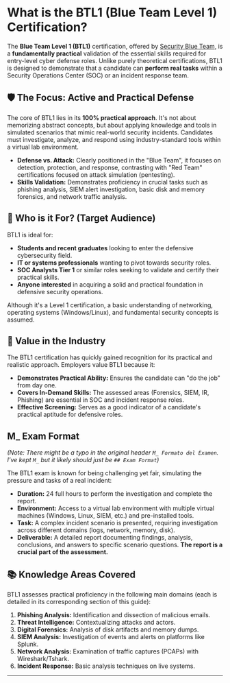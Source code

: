 # What is the BTL1 (Blue Team Level 1) Certification?

The **Blue Team Level 1 (BTL1)** certification, offered by [Security Blue Team](https://securityblue.team/), is a **fundamentally practical** validation of the essential skills required for entry-level cyber defense roles. Unlike purely theoretical certifications, BTL1 is designed to demonstrate that a candidate can **perform real tasks** within a Security Operations Center (SOC) or an incident response team.

## 🛡️ The Focus: Active and Practical Defense

The core of BTL1 lies in its **100% practical approach**. It's not about memorizing abstract concepts, but about applying knowledge and tools in simulated scenarios that mimic real-world security incidents. Candidates must investigate, analyze, and respond using industry-standard tools within a virtual lab environment.

* **Defense vs. Attack:** Clearly positioned in the "Blue Team", it focuses on detection, protection, and response, contrasting with "Red Team" certifications focused on attack simulation (pentesting).
* **Skills Validation:** Demonstrates proficiency in crucial tasks such as phishing analysis, SIEM alert investigation, basic disk and memory forensics, and network traffic analysis.

## 🎯 Who is it For? (Target Audience)

BTL1 is ideal for:

* **Students and recent graduates** looking to enter the defensive cybersecurity field.
* **IT or systems professionals** wanting to pivot towards security roles.
* **SOC Analysts Tier 1** or similar roles seeking to validate and certify their practical skills.
* **Anyone interested** in acquiring a solid and practical foundation in defensive security operations.

Although it's a Level 1 certification, a basic understanding of networking, operating systems (Windows/Linux), and fundamental security concepts is assumed.

## 💼 Value in the Industry

The BTL1 certification has quickly gained recognition for its practical and realistic approach. Employers value BTL1 because it:

* **Demonstrates Practical Ability:** Ensures the candidate can "do the job" from day one.
* **Covers In-Demand Skills:** The assessed areas (Forensics, SIEM, IR, Phishing) are essential in SOC and incident response roles.
* **Effective Screening:** Serves as a good indicator of a candidate's practical aptitude for defensive roles.

##  M_ Exam Format 

*(Note: There might be a typo in the original header `M_ Formato del Examen`. I've kept `M_` but it likely should just be `## Exam Format`)*

The BTL1 exam is known for being challenging yet fair, simulating the pressure and tasks of a real incident:

* **Duration:** 24 full hours to perform the investigation and complete the report.
* **Environment:** Access to a virtual lab environment with multiple virtual machines (Windows, Linux, SIEM, etc.) and pre-installed tools.
* **Task:** A complex incident scenario is presented, requiring investigation across different domains (logs, network, memory, disk).
* **Deliverable:** A detailed report documenting findings, analysis, conclusions, and answers to specific scenario questions. **The report is a crucial part of the assessment.**

## 📚 Knowledge Areas Covered

BTL1 assesses practical proficiency in the following main domains (each is detailed in its corresponding section of this guide):

1.  **Phishing Analysis:** Identification and dissection of malicious emails.
2.  **Threat Intelligence:** Contextualizing attacks and actors.
3.  **Digital Forensics:** Analysis of disk artifacts and memory dumps.
4.  **SIEM Analysis:** Investigation of events and alerts on platforms like Splunk.
5.  **Network Analysis:** Examination of traffic captures (PCAPs) with Wireshark/Tshark.
6.  **Incident Response:** Basic analysis techniques on live systems.

---